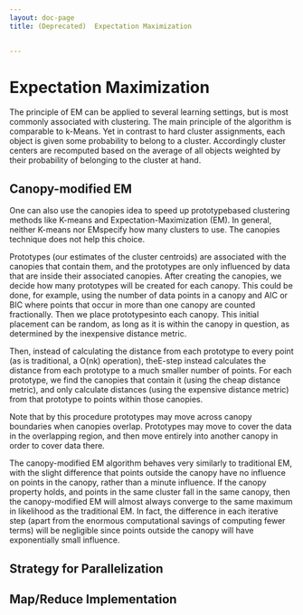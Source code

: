 ```yaml
---
layout: doc-page
title: (Deprecated)  Expectation Maximization

   
---
```

<a name="ExpectationMaximization-ExpectationMaximization"></a>
# Expectation Maximization

The principle of EM can be applied to several learning settings, but is
most commonly associated with clustering. The main principle of the
algorithm is comparable to k-Means. Yet in contrast to hard cluster
assignments, each object is given some probability to belong to a cluster.
Accordingly cluster centers are recomputed based on the average of all
objects weighted by their probability of belonging to the cluster at hand.

<a name="ExpectationMaximization-Canopy-modifiedEM"></a>
## Canopy-modified EM

One can also use the canopies idea to speed up prototypebased clustering
methods like K-means and Expectation-Maximization (EM). In general, neither
K-means nor EMspecify how many clusters to use. The canopies technique does
not help this choice.

Prototypes (our estimates of the cluster centroids) are associated with the
canopies that contain them, and the prototypes are only influenced by data
that are inside their associated canopies. After creating the canopies, we
decide how many prototypes will be created for each canopy. This could be
done, for example, using the number of data points in a canopy and AIC or
BIC where points that occur in more than one canopy are counted
fractionally. Then we place prototypesinto each canopy. This initial
placement can be random, as long as it is within the canopy in question, as
determined by the inexpensive distance metric.

Then, instead of calculating the distance from each prototype to every
point (as is traditional, a O(nk) operation), theE-step instead calculates
the distance from each prototype to a much smaller number of points. For
each prototype, we find the canopies that contain it (using the cheap
distance metric), and only calculate distances (using the expensive
distance metric) from that prototype to points within those canopies.

Note that by this procedure prototypes may move across canopy boundaries
when canopies overlap. Prototypes may move to cover the data in the
overlapping region, and then move entirely into another canopy in order to
cover data there.

The canopy-modified EM algorithm behaves very similarly to traditional EM,
with the slight difference that points outside the canopy have no influence
on points in the canopy, rather than a minute influence. If the canopy
property holds, and points in the same cluster fall in the same canopy,
then the canopy-modified EM will almost always converge to the same maximum
in likelihood as the traditional EM. In fact, the difference in each
iterative step (apart from the enormous computational savings of computing
fewer terms) will be negligible since points outside the canopy will have
exponentially small influence.

<a name="ExpectationMaximization-StrategyforParallelization"></a>
## Strategy for Parallelization

<a name="ExpectationMaximization-Map/ReduceImplementation"></a>
## Map/Reduce Implementation

